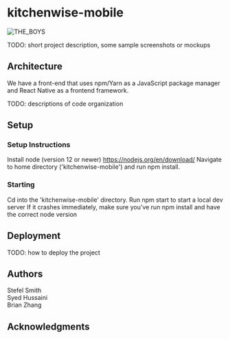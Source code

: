 # kitchenwise-mobile

![THE_BOYS](https://github.com/dartmouth-cs98-23f/project-embedded-pantry/assets/90659949/cf96b595-a592-4b15-9057-54b348b2463f)

TODO: short project description, some sample screenshots or mockups

## Architecture

We have a front-end that uses npm/Yarn as a JavaScript package manager and React Native as a frontend framework.

TODO: descriptions of code organization

## Setup

### Setup Instructions

Install node (version 12 or newer) https://nodejs.org/en/download/
Navigate to home directory ('kitchenwise-mobile') and run npm install.

### Starting

Cd into the 'kitchenwise-mobile' directory.
Run npm start to start a local dev server
If it crashes immediately, make sure you've run npm install and have the correct node version

## Deployment

TODO: how to deploy the project

## Authors

Stefel Smith <br>
Syed Hussaini <br>
Brian Zhang <br>

## Acknowledgments
